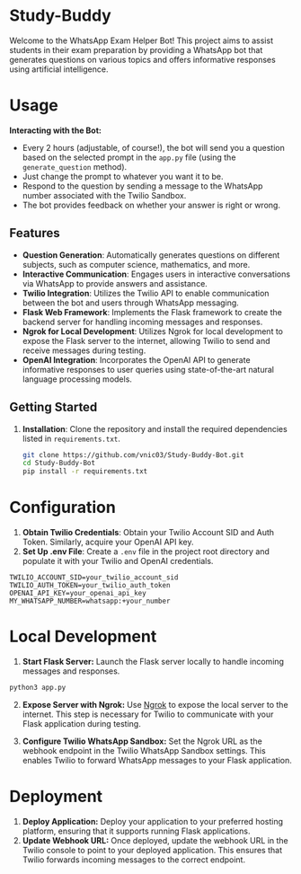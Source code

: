 # Study-Buddy

Welcome to the WhatsApp Exam Helper Bot! This project aims to assist students in their exam preparation by providing a WhatsApp bot that generates questions on various topics and offers informative responses using artificial intelligence.

# Usage

**Interacting with the Bot:**
- Every 2 hours (adjustable, of course!), the bot will send you a question based on the selected prompt in the `app.py` file (using the `generate_question` method).
- Just change the prompt to whatever you want it to be.
- Respond to the question by sending a message to the WhatsApp number associated with the Twilio Sandbox.
- The bot provides feedback on whether your answer is right or wrong.

## Features

- **Question Generation**: Automatically generates questions on different subjects, such as computer science, mathematics, and more.
- **Interactive Communication**: Engages users in interactive conversations via WhatsApp to provide answers and assistance.
- **Twilio Integration**: Utilizes the Twilio API to enable communication between the bot and users through WhatsApp messaging.
- **Flask Web Framework**: Implements the Flask framework to create the backend server for handling incoming messages and responses.
- **Ngrok for Local Development**: Utilizes Ngrok for local development to expose the Flask server to the internet, allowing Twilio to send and receive messages during testing.
- **OpenAI Integration**: Incorporates the OpenAI API to generate informative responses to user queries using state-of-the-art natural language processing models.

## Getting Started

1. **Installation**: Clone the repository and install the required dependencies listed in `requirements.txt`.
   
   ```bash
   git clone https://github.com/vnic03/Study-Buddy-Bot.git
   cd Study-Buddy-Bot
   pip install -r requirements.txt
   ```

# Configuration

1. **Obtain Twilio Credentials**: Obtain your Twilio Account SID and Auth Token. Similarly, acquire your OpenAI API key.
2. **Set Up .env File**: Create a `.env` file in the project root directory and populate it with your Twilio and OpenAI credentials.

```plaintext
TWILIO_ACCOUNT_SID=your_twilio_account_sid
TWILIO_AUTH_TOKEN=your_twilio_auth_token
OPENAI_API_KEY=your_openai_api_key
MY_WHATSAPP_NUMBER=whatsapp:+your_number
```

# Local Development

1. **Start Flask Server:** Launch the Flask server locally to handle incoming messages and responses.
```bash
python3 app.py
```
2. **Expose Server with Ngrok:** Use [Ngrok](https://ngrok.com/) to expose the local server to the internet. This step is necessary for Twilio to communicate with your Flask application during testing.

3. **Configure Twilio WhatsApp Sandbox:** Set the Ngrok URL as the webhook endpoint in the Twilio WhatsApp Sandbox settings. This enables Twilio to forward WhatsApp messages to your Flask application.

# Deployment

1. **Deploy Application:** Deploy your application to your preferred hosting platform, ensuring that it supports running Flask applications.
2. **Update Webhook URL:** Once deployed, update the webhook URL in the Twilio console to point to your deployed application. This ensures that Twilio forwards incoming messages to the correct endpoint.





